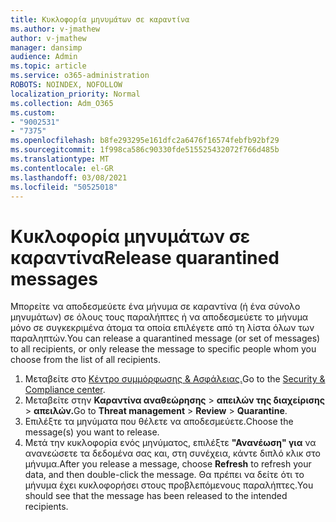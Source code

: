 ```yaml
---
title: Κυκλοφορία μηνυμάτων σε καραντίνα
ms.author: v-jmathew
author: v-jmathew
manager: dansimp
audience: Admin
ms.topic: article
ms.service: o365-administration
ROBOTS: NOINDEX, NOFOLLOW
localization_priority: Normal
ms.collection: Adm_O365
ms.custom:
- "9002531"
- "7375"
ms.openlocfilehash: b8fe293295e161dfc2a6476f16574febfb92bf29
ms.sourcegitcommit: 1f998ca586c90330fde515525432072f766d485b
ms.translationtype: MT
ms.contentlocale: el-GR
ms.lasthandoff: 03/08/2021
ms.locfileid: "50525018"
---
```

# <a name="release-quarantined-messages"></a><span data-ttu-id="e5f1f-102">Κυκλοφορία μηνυμάτων σε καραντίνα</span><span class="sxs-lookup"><span data-stu-id="e5f1f-102">Release quarantined messages</span></span>

<span data-ttu-id="e5f1f-103">Μπορείτε να αποδεσμεύετε ένα μήνυμα σε καραντίνα (ή ένα σύνολο μηνυμάτων) σε όλους τους παραλήπτες ή να αποδεσμεύετε το μήνυμα μόνο σε συγκεκριμένα άτομα τα οποία επιλέγετε από τη λίστα όλων των παραληπτών.</span><span class="sxs-lookup"><span data-stu-id="e5f1f-103">You can release a quarantined message (or set of messages) to all recipients, or only release the message to specific people whom you choose from the list of all recipients.</span></span>

1. <span data-ttu-id="e5f1f-104">Μεταβείτε στο [Κέντρο συμμόρφωσης & Ασφάλειας.](https://go.microsoft.com/fwlink/p/?linkid=2077143)</span><span class="sxs-lookup"><span data-stu-id="e5f1f-104">Go to the [Security & Compliance center](https://go.microsoft.com/fwlink/p/?linkid=2077143).</span></span>
2. <span data-ttu-id="e5f1f-105">Μεταβείτε στην **Καραντίνα αναθεώρησης**  >  **απειλών της διαχείρισης**  >  **απειλών.**</span><span class="sxs-lookup"><span data-stu-id="e5f1f-105">Go to **Threat management** > **Review** > **Quarantine**.</span></span>
3. <span data-ttu-id="e5f1f-106">Επιλέξτε τα μηνύματα που θέλετε να αποδεσμεύετε.</span><span class="sxs-lookup"><span data-stu-id="e5f1f-106">Choose the message(s) you want to release.</span></span>
4. <span data-ttu-id="e5f1f-107">Μετά την κυκλοφορία ενός μηνύματος, επιλέξτε **"Ανανέωση" για** να ανανεώσετε τα δεδομένα σας και, στη συνέχεια, κάντε διπλό κλικ στο μήνυμα.</span><span class="sxs-lookup"><span data-stu-id="e5f1f-107">After you release a message, choose **Refresh** to refresh your data, and then double-click the message.</span></span> <span data-ttu-id="e5f1f-108">Θα πρέπει να δείτε ότι το μήνυμα έχει κυκλοφορήσει στους προβλεπόμενους παραλήπτες.</span><span class="sxs-lookup"><span data-stu-id="e5f1f-108">You should see that the message has been released to the intended recipients.</span></span>
